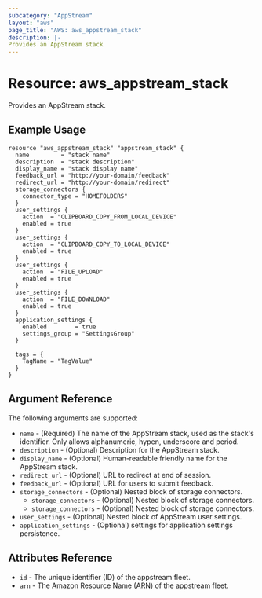 ```yaml
---
subcategory: "AppStream"
layout: "aws"
page_title: "AWS: aws_appstream_stack"
description: |-
Provides an AppStream stack
---
```


# Resource: aws_appstream_stack

Provides an AppStream stack.

## Example Usage

```hcl
resource "aws_appstream_stack" "appstream_stack" {
  name         = "stack name"
  description  = "stack description"
  display_name = "stack display name"
  feedback_url = "http://your-domain/feedback"
  redirect_url = "http://your-domain/redirect"
  storage_connectors {
    connector_type = "HOMEFOLDERS"
  }
  user_settings {
    action  = "CLIPBOARD_COPY_FROM_LOCAL_DEVICE"
    enabled = true
  }
  user_settings {
    action  = "CLIPBOARD_COPY_TO_LOCAL_DEVICE"
    enabled = true
  }
  user_settings {
    action  = "FILE_UPLOAD"
    enabled = true
  }
  user_settings {
    action  = "FILE_DOWNLOAD"
    enabled = true
  }
  application_settings {
    enabled        = true
    settings_group = "SettingsGroup"
  }

  tags = {
    TagName = "TagValue"
  }
}
```

## Argument Reference

The following arguments are supported:

* `name` - (Required) The name of the AppStream stack, used as the stack's identifier.  Only allows alphanumeric, hypen, underscore and period.
* `description` - (Optional) Description for the AppStream stack.
* `display_name` - (Optional) Human-readable friendly name for the AppStream stack.
* `redirect_url` - (Optional) URL to redirect at end of session.
* `feedback_url` - (Optional) URL for users to submit feedback.
* `storage_connectors` - (Optional) Nested block of storage connectors.
  * `storage_connectors` - (Optional) Nested block of storage connectors.
  * `storage_connectors` - (Optional) Nested block of storage connectors.
* `user_settings` - (Optional) Nested block of AppStream user settings.
* `application_settings` - (Optional) settings for application settings persistence.

## Attributes Reference

* `id` - The unique identifier (ID) of the appstream fleet.
* `arn` - The Amazon Resource Name (ARN) of the appstream fleet.
